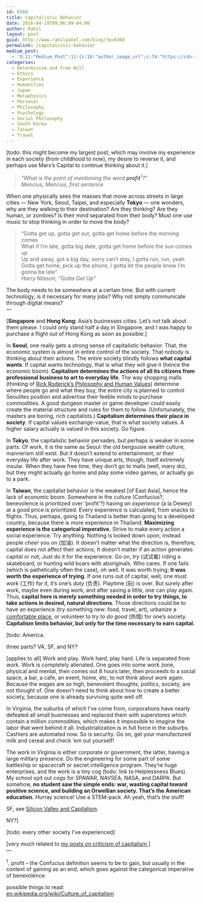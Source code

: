 ```yaml
---
id: 6368
title: Capitalistic Behavior
date: 2016-04-19T09:06:09-04:00
author: Rahil
layout: post
guid: http://www.rahilpatel.com/blog/?p=6368
permalink: /capitalistic-behavior
medium_post:
  - 'O:11:"Medium_Post":11:{s:16:"author_image_url";s:74:"https://cdn-images-1.medium.com/fit/c/200/200/1*dmbNkD5D-u45r44go_cf0g.png";s:10:"author_url";s:28:"https://medium.com/@rahil627";s:11:"byline_name";N;s:12:"byline_email";N;s:10:"cross_link";s:2:"no";s:2:"id";s:12:"bb9c33fa2aa7";s:21:"follower_notification";s:3:"yes";s:7:"license";s:19:"all-rights-reserved";s:14:"publication_id";s:2:"-1";s:6:"status";s:6:"public";s:3:"url";s:63:"https://medium.com/@rahil627/capitalistic-behavior-bb9c33fa2aa7";}'
categories:
  - Determinism and Free Will
  - Ethics
  - Experience
  - Humanities
  - Japan
  - Metaphysics
  - Personal
  - Philosophy
  - Psychology
  - Social Philosophy
  - South Korea
  - Taiwan
  - Travel
---
```

[todo: this might become my largest post, which may involve my experience in each society (from childhood to now), my desire to reverse it, and perhaps use Marx&#8217;s Capital to continue thinking about it.]

> _&#8220;What is the point of mentioning the word **profit**<sup>1</sup>?&#8221;_  
> <cite>Mencius, <em>Mencius</em>, first sentence</cite>

When one physically sees the masses that move across streets in large cities &#8212; New York, Seoul, Taipei, and especially **Tokyo** &#8212; one wonders, why are they walking to their destination? Are they thinking? Are they human, or zombies? Is their mind separated from their body? Must one use music to stop thinking in order to move the body?

> &#8220;Gotta get up, gotta get out, gotta get home before the morning comes  
> What if I&#8217;m late, gotta big date, gotta get home before the sun comes up  
> Up and away, got a big day, sorry can&#8217;t stay, I gotta run, run, yeah  
> Gotta get home, pick up the phone, I gotta let the people know I&#8217;m gonna be late&#8221;  
> <cite>Harry Nilsson, &#8220;Gotta Get Up&#8221;<cite></p></blockquote> 
> 
> <p>
>   The body needs to be somewhere at a certain time. But with current technology, is it necessary for many jobs? Why not simply communicate through digital means?<br /> &#8212;
> </p>
> 
> <p>
>   [<strong>Singapore</strong> and <strong>Hong Kong</strong>: Asia&#8217;s businesses cities. Let&#8217;s not talk about them please. I could only stand half a day in Singapore, and I was happy to purchase a flight out of Hong Kong as soon as possible.]
> </p>
> 
> <p>
>   In <strong>Seoul</strong>, one really gets a strong sense of capitalistic behavior. That, the economic system is almost in entire control of the society. That nobody is thinking about their actions. The entire society blindly follows <strong>what capital wants</strong>. If capital wants technology, that is what they will give it (hence the economic boom). <strong>Capitalism determines the actions of all its citizens from professional business to art to everyday life</strong>. The way shopping malls (thinking of <a href="http://rickroderick.org/category/philosophy-and-human-values/">Rick Roderick&#8217;s Philosophy and Human Values</a>) determine where people go and what they buy, the entire city is planned to control Seoulites position and advertise their feeble minds to purchase commodities. A good dungeon master or game developer could easily create the material structure and rules for them to follow. (Unfortunately, the masters are boring, rich capitalists.) <strong>Capitalism determines their place in society</strong>. If capital values exchange-value, that is what society values. A higher salary actually is valued in this society. Go figure.
> </p>
> 
> <p>
>   In <strong>Tokyo</strong>, the capitalistic behavior pervades, but perhaps is weaker in some parts. Of work, it is the same as Seoul: the old bergousie wealth culture, mannerism still exist. But it doesn&#8217;t extend to entertainment, or their everyday life after work. They have unique arts, though, itself extremely insular. When they have free time, they don&#8217;t go to malls (well, many do), but they might actually go home and play some video games, or actually go to a park.
> </p>
> 
> <p>
>   In <strong>Taiwan</strong>, the capitalist behavior is the weakest [of East Asia], hence the lack of economic boom. Somewhere in the culture (Confucius?, benevolence is prioritized over &#8216;profit&#8217;?) having <em>an experience</em> (a la Dewey) at a good price is prioritized. Every experience is calculated, from snacks to flights. Thus, perhaps, going to Thailand is better than going to a developed country, because there is more experience in Thailand. <strong>Maximizing experience is the categorical imperative.</strong> Strive to make every action a social experience. Try anything. Nothing is looked down upon, instead people <em>cheer</em> you on (加油). It doesn&#8217;t matter what the direction is, therefore, capital does not affect their actions; It doesn&#8217;t matter if an action generates capital or not; Just do it for the experience. Go on, <em>try</em> (试试看) riding a skateboard, or hunting wild boars with aboriginals. Who cares. If one fails (which is pathetically often the case), oh well. It was worth trying; <strong>It was worth the experience of trying</strong>. If one runs out of capital, well, one must <em>work</em> (工作) for it, it&#8217;s one&#8217;s <em>duty</em> (负责). Playtime (玩) is over. But surely after work, maybe even during work, and after saving a little, one can play again. Thus, <strong>capital here is merely something needed in order to try things, to take actions in desired, natural directions</strong>. Those directions could be to have an experience (try something new: food, travel, art), urbanize a <a href="http://www.rahilpatel.com/blog/creating-comfortable-places">comfortable place</a>, or volunteer to try <em>to do good</em> (热情) for one&#8217;s society. <strong>Capitalism limits behavior, but only for the time necessary to earn capital.</strong>
> </p>
> 
> <p>
>   [todo: America.
> </p>
> 
> <p>
>   three parts? VA, SF, and NY?
> </p>
> 
> <p>
>   [applies to all] Work and play. Work hard, play hard. Life is separated from work. Work is completely alienated. One goes into some work zone, physical and mental, then comes out 8 hours later, then proceeds to a social space, a bar, a cafe, an event, home, etc, to not think about work again. Because the wages are so high, benevolent thoughts, politics, society, are not thought of. One doesn&#8217;t need to think about how to create a better society, because one is already surviving quite well off.
> </p>
> 
> <p>
>   In Virginia, the suburbs of which I&#8217;ve come from, corporations have nearly defeated all small businesses and replaced them with superstores which contain a million commodities, which makes it impossible to imagine the labor that went behind it all. Industrialization is in full force in the suburbs. Cashiers are automated now. So is security. Go on, get your manufactured milk and cereal and check &#8217;em out yourself!
> </p>
> 
> <p>
>   The work in Virginia is either corporate or government, the latter, having a large military presence. Do the engineering for some part of some battleship or spacecraft or secret intelligence program. They&#8217;re huge enterprises, and the work is a tiny cog (todo: link to Helplessness Blues). My school spit out cogs for SPAWAR, NAVSEA, NASA, and DARPA. But somehow, <strong>no student saw the simple ends: war, wasting capital toward positive science, and building an Orwellian society. That&#8217;s the American education.</strong> Hurray science! Use a STEM-pack. Ah yeah, that&#8217;s the stuff!
> </p>
> 
> <p>
>   SF, see <a href="http://www.rahilpatel.com/blog/silicon-valley-and-capitalism">Silicon Valley and Capitalism</a>.
> </p>
> 
> <p>
>   NY?]
> </p>
> 
> <p>
>   [todo: every other society I&#8217;ve experienced]
> </p>
> 
> <p>
>   [very much related to <a href="http://www.rahilpatel.com/blog/valuable-things-ive-written#criticism_capitalism_communication_rationality">my posts on criticism of capitalism</a>.]<br /> &#8212;
> </p>
> 
> <p>
>   <sup>1</sup>. profit &#8211; the Confucius definition seems to be to gain, but usually in the context of gaining as an end, which goes against the categorical imperative of benevolence
> </p>
> 
> <p>
>   possible things to read:<br /> <a href="https://en.wikipedia.org/wiki/Culture_of_capitalism" class="autohyperlink">en.wikipedia.org/wiki/Culture_of_capitalism</a>
> </p>